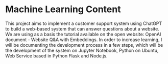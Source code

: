 # Machine Learning Content
This project aims to implement a customer support system using ChatGPT to build a web-based system that can answer questions about a website. We are using as a basis the tutorial available on the open website: OpenAI document - Website Q&A with Embeddings.
In order to increase learning, I will be documenting the development process in a few steps, which will be the development of the system on Jupyter Notebook, Python on Ubuntu, Web Service based in Python Flask and Node.js.

